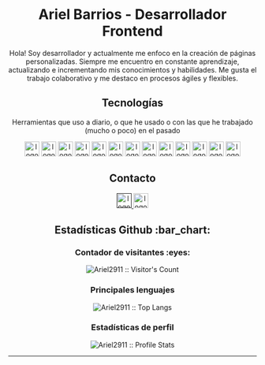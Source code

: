 

<h1 align="center"> Ariel Barrios - Desarrollador Frontend</h1>
<!--
<h2 align="center">¿Quién soy?</h2>
-->
<p align="center">
  Hola! Soy desarrollador y actualmente me enfoco en la creación de páginas personalizadas. Siempre me encuentro en constante aprendizaje, actualizando e incrementando mis conocimientos y habilidades. Me gusta el trabajo colaborativo y me destaco en procesos ágiles y flexibles.
</p>

<h2 align="center">Tecnologías</h2>

<p align="center">Herramientas que uso a diario, o que he usado o con las que he trabajado (mucho o poco) en el pasado</p>

<p align="center">
  <img src="https://ariel2911.github.io/portafolio/assets/icons/React.svg" alt="logo react" height="30" width="30">
  <img src="https://ariel2911.github.io/portafolio/assets/icons/TypeScript.svg" alt="logo typescript" height="30" width="30">
  <img src="https://ariel2911.github.io/portafolio/assets/icons/Styled-Component.svg" alt="logo styled-component" height="30" width="30">
  <img src="https://ariel2911.github.io/portafolio/assets/icons/JavaScript.svg" alt="logo javascript" height="30" width="30">
  <img src="https://ariel2911.github.io/portafolio/assets/icons/HTML.svg" alt="logo html" height="30" width="30">
  <img src="https://ariel2911.github.io/portafolio/assets/icons/CSS.svg" alt="logo css" height="30" width="30">
  <img src="https://ariel2911.github.io/portafolio/assets/icons/Pug.svg" alt="logo pug" height="30" width="30">
  <img src="https://ariel2911.github.io/portafolio/assets/icons/Sass.svg" alt="logo sass" height="30" width="30">
  <img src="https://ariel2911.github.io/portafolio/assets/icons/NPM.svg" alt="logo npm" height="30" width="30">
  <img src="https://ariel2911.github.io/portafolio/assets/icons/Gulp.svg" alt="logo gulp" height="30" width="30">
  <img src="https://ariel2911.github.io/portafolio/assets/icons/Webpack.svg" alt="logo webpack" height="30" width="30">
  <img src="https://ariel2911.github.io/portafolio/assets/icons/Git.svg" alt="logo git" height="30" width="30">
  <img src="https://ariel2911.github.io/portafolio/assets/icons/Figma.svg" alt="logo figma" height="30" width="30">
  <!--
  <img src="" alt="logo " height="30" width="30">
  <img src="" alt="logo " height="30" width="30">
  <img src="" alt="logo " height="30" width="30">
  <img src="" alt="logo " height="30" width="30">
  <img src="" alt="logo " height="30" width="30">
  -->
</p>

<h2 align="center">Contacto</h2>

<p align="center">
  <a href="">
    <img src="https://ariel2911.github.io/portafolio/assets/icons/linkedin.svg" alt="logo linkedin" height="30" width="30">
  </a>
   <a href="https://www.linkedin.com/in/ariel-alejandro-barrios-0bb358199/">
    <img src="https://ariel2911.github.io/portafolio/assets/icons/linkedin.svg" alt="logo linkedin" height="30" width="30">
  </a>
</p>

<h2 align="center">Estadísticas Github :bar_chart:</h2>

<h3 align="center">Contador de visitantes :eyes:</h4>

<p align="center"><img src="https://profile-counter.glitch.me/{Ariel2911}/count.svg" alt="Ariel2911 :: Visitor's Count" /></p>

<h3 align="center">Principales lenguajes</h4>

<p align="center"><img src="https://github-readme-stats.vercel.app/api/top-langs/?username=Ariel2911&langs_count=10&theme=tokyonight&layout=compact" alt="Ariel2911 :: Top Langs" /></p>

<h3 align="center">Estadísticas de perfil</h4>

<p align="center"><img src="https://github-readme-stats.vercel.app/api?username=Ariel2911&show_icons=true&theme=synthwave" alt="Ariel2911 :: Profile Stats" /></p>

---



<!--
**Ariel2911/Ariel2911** is a ✨ _special_ ✨ repository because its `README.md` (this file) appears on your GitHub profile.

Here are some ideas to get you started:

- 🔭 I’m currently working on ...
- 🌱 I’m currently learning ...
- 👯 I’m looking to collaborate on ...
- 🤔 I’m looking for help with ...
- 💬 Ask me about ...
- 📫 How to reach me: ...
- 😄 Pronouns: ...
- ⚡ Fun fact: ...
-->
